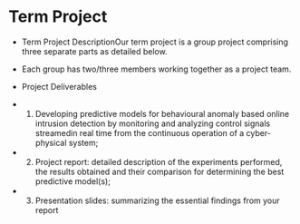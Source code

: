 # Term Project 
- Term Project DescriptionOur term project is a group project comprising three separate parts as detailed below. 

- Each group has two/three members working together as a project team.

- Project Deliverables

 - 1.  Developing predictive models for behavioural anomaly based online intrusion detection by monitoring and analyzing control signals streamedin real time from the continuous operation of a cyber-physical system;

 - 2.  Project report: detailed description of the experiments performed, the results obtained and their comparison for determining the best predictive model(s);

 - 3.  Presentation slides: summarizing the essential findings from your report

